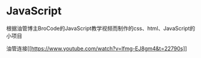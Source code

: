 # JavaScript
根据油管博主BroCode的JavaScript教学视频而制作的css、html、JavaScript的小项目

油管连接[[https://www.youtube.com/watch?v=lfmg-EJ8gm4&t=22790s]]

